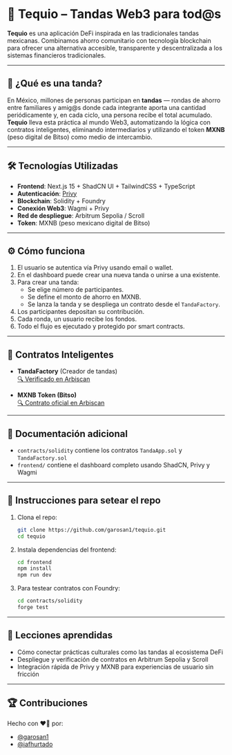 # 🌱 Tequio – Tandas Web3 para tod@s

**Tequio** es una aplicación DeFi inspirada en las tradicionales tandas mexicanas. Combinamos ahorro comunitario con tecnología blockchain para ofrecer una alternativa accesible, transparente y descentralizada a los sistemas financieros tradicionales.

---

## 🎯 ¿Qué es una tanda?

En México, millones de personas participan en **tandas** — rondas de ahorro entre familiares y amig@s donde cada integrante aporta una cantidad periódicamente y, en cada ciclo, una persona recibe el total acumulado.  
**Tequio** lleva esta práctica al mundo Web3, automatizando la lógica con contratos inteligentes, eliminando intermediarios y utilizando el token **MXNB** (peso digital de Bitso) como medio de intercambio.

---

## 🛠️ Tecnologías Utilizadas

- **Frontend**: Next.js 15 + ShadCN UI + TailwindCSS + TypeScript
- **Autenticación**: [Privy](https://www.privy.io/)
- **Blockchain**: Solidity + Foundry
- **Conexión Web3**: Wagmi + Privy
- **Red de despliegue**: Arbitrum Sepolia / Scroll
- **Token**: MXNB (peso mexicano digital de Bitso)

---

## ⚙️ Cómo funciona

1. El usuario se autentica vía Privy usando email o wallet.
2. En el dashboard puede crear una nueva tanda o unirse a una existente.
3. Para crear una tanda:
   - Se elige número de participantes.
   - Se define el monto de ahorro en MXNB.
   - Se lanza la tanda y se despliega un contrato desde el `TandaFactory`.
4. Los participantes depositan su contribución.
5. Cada ronda, un usuario recibe los fondos.
6. Todo el flujo es ejecutado y protegido por smart contracts.

---

## 🔗 Contratos Inteligentes

- **TandaFactory** (Creador de tandas)  
  [🔍 Verificado en Arbiscan](https://sepolia.arbiscan.io/address/0x7F080196962aD0c85f068b853AA3468Fd5D17Db7)

- **MXNB Token (Bitso)**  
  [🔍 Contrato oficial en Arbiscan](https://sepolia.arbiscan.io/address/0x82B9e52b26A2954E113F94Ff26647754d5a4247D)

---

## 📄 Documentación adicional

- `contracts/solidity` contiene los contratos `TandaApp.sol` y `TandaFactory.sol`
- `frontend/` contiene el dashboard completo usando ShadCN, Privy y Wagmi

---

## 🧪 Instrucciones para setear el repo

1. Clona el repo:

   ```bash
   git clone https://github.com/garosan1/tequio.git
   cd tequio
   ```

2. Instala dependencias del frontend:

   ```bash
   cd frontend
   npm install
   npm run dev
   ```

3. Para testear contratos con Foundry:
   ```bash
   cd contracts/solidity
   forge test
   ```

---

## 🧠 Lecciones aprendidas

- Cómo conectar prácticas culturales como las tandas al ecosistema DeFi
- Despliegue y verificación de contratos en Arbitrum Sepolia y Scroll
- Integración rápida de Privy y MXNB para experiencias de usuario sin fricción

---

## 🏆 Contribuciones

Hecho con ❤️🌮 por:

- [@garosan1](https://x.com/garosan1)
- [@iafhurtado](https://x.com/iafhurtado)
